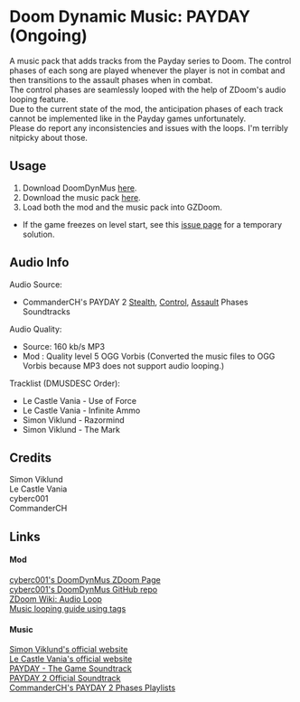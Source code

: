 # Doom Dynamic Music: PAYDAY (Ongoing)
A music pack that adds tracks from the Payday series to Doom. The control phases of each song are played whenever the player is not in combat and then transitions to the assault phases when in combat.\
The control phases are seamlessly looped with the help of ZDoom's audio looping feature.\
Due to the current state of the mod, the anticipation phases of each track cannot be implemented like in the Payday games unfortunately.\
Please do report any inconsistencies and issues with the loops. I'm terribly nitpicky about those.

## Usage
1. Download DoomDynMus [here](https://github.com/cyberc001/DoomDynMus/archive/refs/heads/master.zip).
2. Download the music pack [here](https://github.com/TheoDrHashiriya/DMus_Payday/archive/refs/heads/main.zip).
3. Load both the mod and the music pack into GZDoom.

- If the game freezes on level start, see this [issue page](https://github.com/cyberc001/DoomDynMus/issues/2) for a temporary solution.

## Audio Info
Audio Source:
- CommanderCH's PAYDAY 2 [Stealth](https://www.dropbox.com/s/ibtl9dt7jw2m1x7/PD2%20Sountracks%20Stealth.zip?dl=0), [Control](https://www.dropbox.com/s/7q0h4k0oxg15p4g/PD2%20Soundtracks%20Control.zip?dl=0), [Assault](https://www.dropbox.com/s/49j5dm3z1icb4hr/PD2%20Soundtracks%20Assault.zip?dl=0) Phases Soundtracks

Audio Quality:
- Source: 160 kb/s MP3
- Mod   : Quality level 5 OGG Vorbis (Converted the music files to OGG Vorbis because MP3 does not support audio looping.)

Tracklist (DMUSDESC Order):
- Le Castle Vania - Use of Force
- Le Castle Vania - Infinite Ammo
- Simon Viklund - Razormind
- Simon Viklund - The Mark

## Credits
 Simon Viklund\
 Le Castle Vania\
 cyberc001\
 CommanderCH

## Links
#### Mod
[cyberc001's DoomDynMus ZDoom Page](https://forum.zdoom.org/viewtopic.php?f=43&t=72207)\
[cyberc001's DoomDynMus GitHub repo](https://github.com/cyberc001/DoomDynMus)\
[ZDoom Wiki: Audio Loop](https://zdoom.org/wiki/Audio_loop)\
[Music looping guide using tags](https://forum.zdoom.org/viewtopic.php?f=39&t=48364)

#### Music
[Simon Viklund's official website](http://www.simonviklund.com)\
[Le Castle Vania's official website](https://lecastlevania.com/)\
[PAYDAY - The Game Soundtrack](https://overkillsoundtracks.bandcamp.com/album/payday-the-game-soundtrack)\
[PAYDAY 2 Official Soundtrack](https://overkillsoundtracks.bandcamp.com/album/payday-2-official-soundtrack)\
[CommanderCH's PAYDAY 2 Phases Playlists](https://www.youtube.com/c/CommanderCH/playlists?view=50&sort=dd&shelf_id=16)
